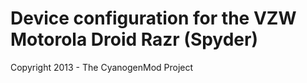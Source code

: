 Device configuration for the VZW Motorola Droid Razr (Spyder)
===============================

Copyright 2013 - The CyanogenMod Project
